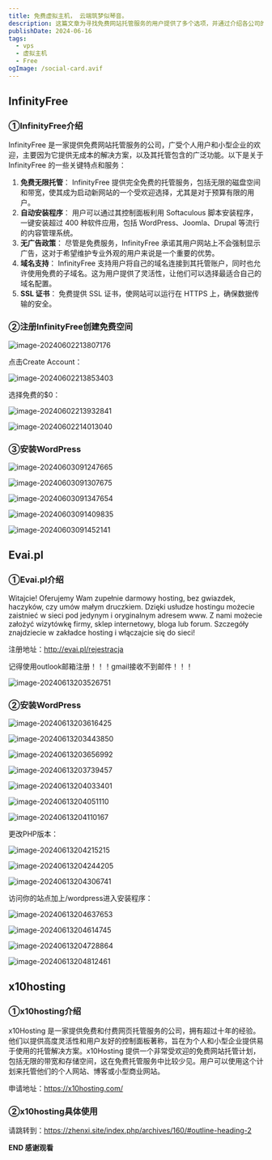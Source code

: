 ```yaml
---
title: 免费虚拟主机， 云端筑梦似琴音。
description: 这篇文章为寻找免费网站托管服务的用户提供了多个选项，并通过介绍各公司的服务特点和注册安装流程，帮助用户提供无成本的网站托管解决方案，以及其托管包含的广泛功能。
publishDate: 2024-06-16
tags:
  - vps
  - 虚拟主机
  - Free
ogImage: /social-card.avif
---
```

## InfinityFree

### ①InfinityFree介绍

InfinityFree 是一家提供免费网站托管服务的公司，广受个人用户和小型企业的欢迎，主要因为它提供无成本的解决方案，以及其托管包含的广泛功能。以下是关于 InfinityFree 的一些关键特点和服务：

1. **免费无限托管**： InfinityFree 提供完全免费的托管服务，包括无限的磁盘空间和带宽，使其成为启动新网站的一个受欢迎选择，尤其是对于预算有限的用户。
2. **自动安装程序**： 用户可以通过其控制面板利用 Softaculous 脚本安装程序，一键安装超过 400 种软件应用，包括 WordPress、Joomla、Drupal 等流行的内容管理系统。
3. **无广告政策**： 尽管是免费服务，InfinityFree 承诺其用户网站上不会强制显示广告，这对于希望维护专业外观的用户来说是一个重要的优势。
4. **域名支持**： InfinityFree 支持用户将自己的域名连接到其托管账户，同时也允许使用免费的子域名。这为用户提供了灵活性，让他们可以选择最适合自己的域名配置。
5. **SSL 证书**： 免费提供 SSL 证书，使网站可以运行在 HTTPS 上，确保数据传输的安全。

### ②注册InfinityFree创建免费空间

![image-20240602213807176](https://img.zhenxi.site/2024/09/edbd3d5f5b73dddf9eb9ff1bacd5c63e.png)

点击Create Account：

![image-20240602213853403](https://img.zhenxi.site/2024/09/bd1f169760cae9903d65e841cace0f92.png)

选择免费的$0：

![image-20240602213932841](https://img.zhenxi.site/2024/09/f510f77d12e00708457f70931fa2c74a.png)

![image-20240602214013040](https://img.zhenxi.site/2024/09/8b0d4856fa247547b17268ffc57834c0.png)

### ③安装WordPress

![image-20240603091247665](https://img.zhenxi.site/2024/09/e70c34aae576b211b40c7dfa6f10a9f7.png)

![image-20240603091307675](https://img.zhenxi.site/2024/09/513ee0d63b2956defa7c5a36f4de2c7d.png)

![image-20240603091347654](https://img.zhenxi.site/2024/09/fd2f2ab7dd096687cc649e7c407cec93.png)

![image-20240603091409835](https://img.zhenxi.site/2024/09/7347504b19ff1b0d3d46d045f7407a1f.png)

![image-20240603091452141](https://img.zhenxi.site/2024/09/2438cf609d92f3598d17945f1b60d416.png)

## Evai.pl

### ①Evai.pl介绍

Witajcie! Oferujemy Wam zupełnie darmowy hosting, bez gwiazdek, haczyków, czy umów małym druczkiem. Dzięki usłudze hostingu możecie zaistnieć w sieci pod jedynym i oryginalnym adresem www. Z nami możecie założyć wizytówkę firmy, sklep internetowy, bloga lub forum. Szczegóły znajdziecie w zakładce hosting i włączajcie się do sieci!

注册地址：http://evai.pl/rejestracja

记得使用outlook邮箱注册！！！gmail接收不到邮件！！！

![image-20240613203526751](https://img.zhenxi.site/2024/06/31105df87856f70a131953cb2db1abd6.png)

### ②安装WordPress

![image-20240613203616425](https://img.zhenxi.site/2024/06/f44720f3cfc9ad269af49867d2690ab7.png)

![image-20240613203443850](https://img.zhenxi.site/2024/06/b9a7a88f1c4544379e057fb189abacf3.png)

![image-20240613203656992](https://img.zhenxi.site/2024/06/7b2c6cc978cad04678a386944a46b637.png)

![image-20240613203739457](https://img.zhenxi.site/2024/06/9f754f45265c3932cfa5fac996737f6d.png)

![image-20240613204033401](https://img.zhenxi.site/2024/06/0303506eb7fbf36c6e5ee586ebddb389.png)

![image-20240613204051110](https://img.zhenxi.site/2024/06/ca74bd40d5041b9577c2fc77b83e6aa0.png)

![image-20240613204110167](https://img.zhenxi.site/2024/06/9814387500929e62300652ac1847df3f.png)

更改PHP版本：

![image-20240613204215215](https://img.zhenxi.site/2024/06/ff89e24f69b4d588dd47a5a32d22c164.png)

![image-20240613204244205](https://img.zhenxi.site/2024/06/7477b266829b5731f00b0329c142ff5b.png)

![image-20240613204306741](https://img.zhenxi.site/2024/06/016eaa6c48529a6264e4052cfaf9939c.png)

访问你的站点加上/wordpress进入安装程序：

![image-20240613204637653](https://img.zhenxi.site/2024/06/aa849112a36fe26bac29ee43dc6d681f.png)

![image-20240613204614745](https://img.zhenxi.site/2024/06/8731cdc0c9ee025f221fee27744b8207.png)

![image-20240613204728864](https://img.zhenxi.site/2024/06/a9516195a544b631e28a82e2d066e59f.png)

![image-20240613204812461](https://img.zhenxi.site/2024/06/9a33a0d47576d610b9ae6a1d11f77ecc.png)


## x10hosting

### ①x10hosting介绍

x10Hosting 是一家提供免费和付费网页托管服务的公司，拥有超过十年的经验。他们以提供高度灵活性和用户友好的控制面板著称，旨在为个人和小型企业提供易于使用的托管解决方案。x10Hosting 提供一个非常受欢迎的免费网站托管计划，包括无限的带宽和存储空间，这在免费托管服务中比较少见。用户可以使用这个计划来托管他们的个人网站、博客或小型商业网站。

申请地址：https://x10hosting.com/

### ②x10hosting具体使用

请跳转到：https://zhenxi.site/index.php/archives/160/#outline-heading-2


**END 感谢观看**

